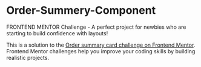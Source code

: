 # Order-Summery-Component
FRONTEND MENTOR Challenge - A perfect project for newbies who are starting to build confidence with layouts!

This is a solution to the [Order summary card challenge on Frontend Mentor](https://www.frontendmentor.io/challenges/order-summary-component-QlPmajDUj). Frontend Mentor challenges help you improve your coding skills by building realistic projects.
